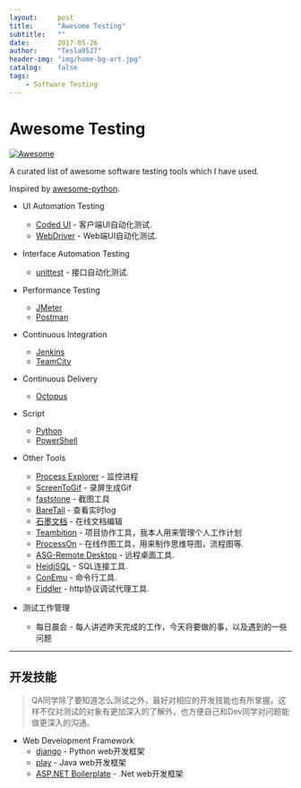 ```yaml
---
layout:     post
title:      "Awesome Testing"
subtitle:   ""
date:       2017-05-26
author:     "Tesla9527"
header-img: "img/home-bg-art.jpg"
catalog:    false
tags:
    - Software Testing
---
```

# Awesome Testing 
[![Awesome](https://cdn.rawgit.com/sindresorhus/awesome/d7305f38d29fed78fa85652e3a63e154dd8e8829/media/badge.svg)](https://github.com/sindresorhus/awesome)

A curated list of awesome software testing tools which I have used.

Inspired by [awesome-python](https://github.com/vinta/awesome-python).

* UI Automation Testing
    * [Coded UI](https://msdn.microsoft.com/en-us/library/dd286726.aspx) - 客户端UI自动化测试.
    * [WebDriver](http://www.seleniumhq.org/projects/webdriver/) - Web端UI自动化测试.
    	
* Interface Automation Testing
    * [unittest](https://docs.python.org/2/library/unittest.html) - 接口自动化测试.
	
* Performance Testing
    * [JMeter](http://jmeter.apache.org/)
	* [Postman](https://www.getpostman.com/)
	
* Continuous Integration
    * [Jenkins](https://jenkins.io/)
	* [TeamCity](https://www.jetbrains.com/teamcity/)
	
* Continuous Delivery
    * [Octopus](https://octopus.com/)
	
* Script
    * [Python](https://www.python.org/)
    * [PowerShell](https://en.wikipedia.org/wiki/PowerShell)
	
* Other Tools
    * [Process Explorer](https://technet.microsoft.com/en-us/sysinternals/processexplorer.aspx) - 监控进程
    * [ScreenToGif](http://www.screentogif.com/) - 录屏生成Gif
    * [faststone](http://www.faststone.org/) - 截图工具	
    * [BareTail](https://www.baremetalsoft.com/baretail/) - 查看实时log
	* [石墨文档](https://shimo.im) - 在线文档编辑
	* [Teambition](https://www.teambition.com) - 项目协作工具，我本人用来管理个人工作计划
	* [ProcessOn](https://www.processon.com/) - 在线作图工具，用来制作思维导图，流程图等.
    * [ASG-Remote Desktop](http://www.visionapp.com/germany/solutions/asg-remote-desktop.html) - 远程桌面工具.
    * [HeidiSQL](https://www.heidisql.com/) - SQL连接工具.	
    * [ConEmu](https://conemu.github.io/) - 命令行工具.	
	* [Fiddler](http://www.telerik.com/fiddler) - http协议调试代理工具.	
	
* 测试工作管理
    * 每日晨会 - 每人讲述昨天完成的工作，今天将要做的事，以及遇到的一些问题

---
	
## 开发技能
>QA同学除了要知道怎么测试之外，最好对相应的开发技能也有所掌握。这样不仅对测试的对象有更加深入的了解外，也方便自己和Dev同学对问题能做更深入的沟通。

* Web Development Framework
    * [django](https://www.djangoproject.com/) - Python web开发框架
	* [play](https://www.playframework.com/) - Java web开发框架
	* [ASP.NET Boilerplate](https://www.aspnetboilerplate.com/) - .Net web开发框架
	
	